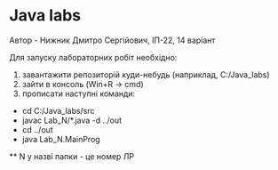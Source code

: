 # Java labs

Автор - Нижник Дмитро Сергійович, ІП-22, 14 варіант

Для запуску лабораторних робіт необхідно:

1) завантажити репозиторій куди-небудь (наприклад, C:/Java_labs)
2) зайти в консоль (Win+R -> cmd)
3) прописати наступні команди:

  - cd C:/Java_labs/src
  - javac Lab_N/*.java -d ../out
  - cd ../out
  - java Lab_N.MainProg

  ** N у назві папки - це номер ЛР
